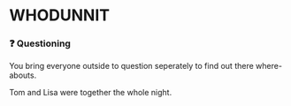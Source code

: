 # WHODUNNIT

### ❓ Questioning 

You bring everyone outside to question seperately to find out there where-abouts.

Tom and Lisa were together the whole night.

